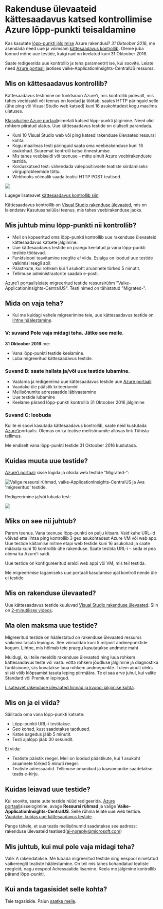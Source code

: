 <properties 
    pageTitle="Migreerimine rakenduste ülevaateid kättesaadavus testide Azure lõpp-punkti" 
    description="Klassikaline Azure'i lõpp-punkti jälgimine kontrollib migreerimine rakendusse rakenduse ülevaated kättesaadavus testib 31 Oktoober 2016."
    services="application-insights" 
    documentationCenter=""
    authors="soubhagyadash" 
    manager="douge"/>

<tags 
    ms.service="application-insights" 
    ms.workload="tbd" 
    ms.tgt_pltfrm="ibiza" 
    ms.devlang="na" 
    ms.topic="article" 
    ms.date="07/25/2016" 
    ms.author="awills"/>
 
# <a name="moving-from-azure-endpoint-monitoring-to-application-insights-availability-tests"></a>Rakenduse ülevaateid kättesaadavus katsed kontrollimise Azure lõpp-punkti teisaldamine

Kas kasutate [lõpp-punkti jälgimise](https://blogs.msdn.microsoft.com/mast/2013/03/03/windows-azure-portal-update-configure-web-endpoint-status-monitoring-preview/) Azure rakendusi? *31 Oktoober 2016*, me asendada need uue ja võimsam [kättesaadavus kontrollib](app-insights-monitor-web-app-availability.md). Oleme juba loonud mõne uue testide, kuigi nad on keelatud kuni 31 Oktoober 2016. 

Saate redigeerida uue kontrollib ja teha parameetrit ise, kui soovite. Leiate need [Azure portaali](https://portal.azure.com) jaotises vaike-ApplicationInsights-CentralUS ressurss.


## <a name="what-are-availability-tests"></a>Mis on kättesaadavus kontrollib?

Kättesaadavus testimine on funktsioon Azure'i, mis kontrollib pidevalt, mis tahes veebisaidi või teenus on loodud ja töötab, saates HTTP päringuid selle (ühe ping või Visual Studio web katsed) kuni 16 asukohtadest kogu maailma ulatuses. 

[Klassikaline Azure portaali](https://manage.windowsazure.com)nimetati katsed lõpp-punkti jälgimine. Need olid rohkem piiratud ulatus. Uue kättesaadavus testide on oluliselt parandada.

* Kuni 10 Visual Studio web või ping katsed rakenduse ülevaated ressursi kohta. 
* Kogu maailmas testi päringuid saata oma veebirakenduse kuni 16 asukohad. Suuremat kontrolli katse õnnestumise. 
* Mis tahes veebisaidi või teenuse – mitte ainult Azure veebirakenduste testida.
* Korduskatsed test: vähendada valepositiivsete teatiste siirdamiseks võrguprobleemide tõttu. 
* Webhooks võimalik saada teatisi HTTP POST teatised.

![](./media/app-insights-migrate-azure-endpoint-tests/16-1test.png)

Lugege lisateavet [kättesaadavus kontrollib siin](app-insights-monitor-web-app-availability.md).

Kättesaadavus kontrollib on [Visual Studio rakenduse ülevaated](app-insights-overview.md), mis on laiendatav Kasutusanalüüsi teenus, mis tahes veebirakenduse jaoks.



## <a name="so-whats-happening-to-my-endpoint-tests"></a>Mis juhtub minu lõpp-punkti nii kontrollib?

* Meil on kopeeritud oma lõpp-punkti kontrollib uue rakenduse ülevaateid kättesaadavus katsete jälgimine.
* Uue kättesaadavus testide on praegu keelatud ja vana lõpp-punkti testide töötavad.
* Funktsiooni teavitamine reeglite *ei* viida. Esialgu on loodud uue testide vaikimisi reegli abil:
 * Päästikute, kui rohkem kui 1 asukoht aruannete tõrked 5 minutit.
 * Tellimuse administraatorite saadab e-posti.

[Azure'i portaalis](https://portal.azure.com)leiate migreeritud testide ressursirühm "Vaike-ApplicationInsights-CentralUS". Testi nimed on tähistatud "Migrated-". 

## <a name="what-do-i-need-to-do"></a>Mida on vaja teha?

* Kui me kuidagi vahele migreerimine teie, uue kättesaadavus testide on [lihtne häälestamine](app-insights-monitor-web-app-availability.md).

### <a name="option-a-do-nothing-leave-it-to-us"></a>V: suvand Pole vaja midagi teha. Jätke see meile.

**31 Oktoober 2016** me:

* Vana lõpp-punkti testide keelamine.
* Luba migreeritud kättesaadavus testide.

### <a name="option-b-you-manage-andor-enable-the-new-tests"></a>Suvand B: saate hallata ja/või uue testide lubamine.

* Vaatama ja redigeerima uue kättesaadavus testide uue [Azure portaali](https://portal.azure.com). 
 * Vaadake üle päästik kriteeriumid
 * Meilisõnumite adressaatide läbivaatamine
* Uue testide lubamine
* Keelame pärand lõpp-punkti kontrollib 31 Oktoober 2016 jälgimine 


### <a name="option-c-opt-out"></a>Suvand C: loobuda

Kui te ei soovi kasutada kättesaadavus kontrollib, saate neid kustutada [Azure'i](https://portal.azure.com)portaalis. Olemas on ka teatise meilisõnumite allosas link Tühista tellimus.

Me endiselt vana lõpp-punkti testide 31 Oktoober 2016 kustutada. 

## <a name="how-do-i-edit-the-new-tests"></a>Kuidas muuta uue testide?

[Azure'i portaali](https://portal.azure.com) sisse logida ja otsida web testide "Migrated-": 

![Valige ressursi rühmad, vaike-ApplicationInsights-CentralUS ja Ava 'migreeritud' testide.](./media/app-insights-migrate-azure-endpoint-tests/20.png)

Redigeerimine ja/või lubada test:

![](./media/app-insights-migrate-azure-endpoint-tests/21.png)


## <a name="why-is-this-happening"></a>Miks on see nii juhtub?

Parem teenus. Vana teenuse lõpp-punkti on palju kitsam. Vaid kahe URL-id võivad ette lihtsa ping kontrollib 3 geo asukohtadest Azure VM või web app. Uue testide käitamise mitme etapi web testide kuni 16 asukohad ja saate määrata kuni 10 kontrollib ühe rakenduse. Saate testida URL-i – seda ei pea olema ka Azure'i saidi.

Uue testide on konfigureeritud eraldi web appi või VM, mis teil testida. 

Me migreerimise tagamiseks uue portaali kasutamise ajal kontroll nende üle ei testide. 

## <a name="what-is-application-insights"></a>Mis on rakenduse ülevaated?

Uue kättesaadavus testide kuuluvad [Visual Studio rakenduse ülevaated](app-insights-overview.md). Siin on [2-minutilises videos](http://go.microsoft.com/fwlink/?LinkID=733921).

## <a name="am-i-paying-for-the-new-tests"></a>Ma olen maksma uue testide?

Migreeritud testide on häälestatud on rakenduse ülevaated ressurss vaikimisi tasuta lepingus. See võimaldab kuni 5 miljonit andmepunktide kogum. Lihtne, mis hõlmab teie praegu kasutatakse andmete maht. 

Muidugi, kui teile meeldib rakenduse ülevaated ning luua rohkem kättesaadavus teste või vastu võtta rohkem jõudluse jälgimine ja diagnostika funktsioone, siis kuvatakse luua rohkem andmepunkte.  Tulem ainult oleks siiski võib klõpsamist tasuta leping piirmäära. Te ei saa arve juhul, kui valite Standard või Premium lepingud. 

[Lisateavet rakenduse ülevaated hinnad ja kvoodi jälgimise kohta](app-insights-pricing.md). 

## <a name="what-is-and-isnt-migrated"></a>Mis on ja ei viida?

Säilitada oma vana lõpp-punkti katsete:

* Lõpp-punkti URL-i testitakse.
* Geo kohad, kust saadetakse taotlused.
* Katse sagedus jääb 5 minutit.
* Testi ajalõpp jääb 30 sekundit. 

Ei viida:

* Teatiste päästik reegel. Meil on loodud päästikute, kui 1 asukoht aruannete tõrked 5 minuti reegel.
* Teatiste adressaadid. Tellimuse omanikud ja kaasomanike saadetakse teatis e-kirju. 

## <a name="how-do-i-find-the-new-tests"></a>Kuidas leiavad uue testide?

Kui soovite, saate uute testide nüüd redigeerida. [Azure portaali](https://portal.azure.com)sisselogimine, avage **Ressursi rühmad** ja valige **Vaike-ApplicationInsights-CentralUS**. Selle rühma leiate uue web testide. [Vaadake, kuidas uue kättesaadavus testide](app-insights-monitor-web-app-availability.md).

Pange tähele, et uus teatis meilisõnumid saadetakse see aadress: rakenduse ülevaateid teatised(ai-noreply@microsoft.com)

## <a name="what-happens-if-i-do-nothing"></a>Mis juhtub, kui mul pole vaja midagi teha?

Valik A rakendatakse. Me lubada migreeritud testide ning eespool nimetatud vaikereeglit teatiste häälestamine. On teil mis tahes kohandatud teatiste reegleid, nagu eespool Adressaatide lisamine. Keela me jälgimine kontrollib pärand lõpp-punkti. 

## <a name="where-can-i-provide-feedback-on-this"></a>Kui anda tagasisidet selle kohta? 

Teie tagasiside. Palun [saatke meile](mailto:vsai@microsoft.com). 

